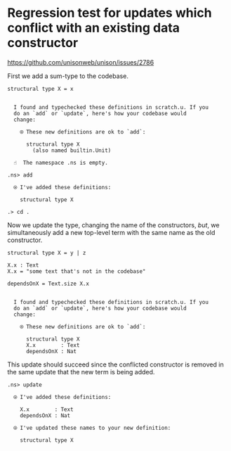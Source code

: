 # Regression test for updates which conflict with an existing data constructor

https://github.com/unisonweb/unison/issues/2786

First we add a sum-type to the codebase.

```unison
structural type X = x
```

```ucm

  I found and typechecked these definitions in scratch.u. If you
  do an `add` or `update`, here's how your codebase would
  change:
  
    ⍟ These new definitions are ok to `add`:
    
      structural type X
        (also named builtin.Unit)

```
```ucm
  ☝️  The namespace .ns is empty.

.ns> add

  ⍟ I've added these definitions:
  
    structural type X

.> cd .

```
Now we update the type, changing the name of the constructors, _but_, we simultaneously
add a new top-level term with the same name as the old constructor.

```unison
structural type X = y | z

X.x : Text
X.x = "some text that's not in the codebase"

dependsOnX = Text.size X.x
```

```ucm

  I found and typechecked these definitions in scratch.u. If you
  do an `add` or `update`, here's how your codebase would
  change:
  
    ⍟ These new definitions are ok to `add`:
    
      structural type X
      X.x        : Text
      dependsOnX : Nat

```
This update should succeed since the conflicted constructor
is removed in the same update that the new term is being added.

```ucm
.ns> update

  ⍟ I've added these definitions:
  
    X.x        : Text
    dependsOnX : Nat
  
  ⍟ I've updated these names to your new definition:
  
    structural type X

```
